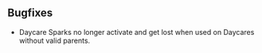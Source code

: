 ## Bugfixes
- Daycare Sparks no longer activate and get lost when used on Daycares without valid parents.